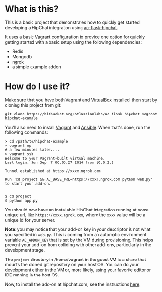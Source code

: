 # What is this?

This is a basic project that demonstrates how to quickly get started developing a HipChat integration using 
[ac-flask-hipchat](https://bitbucket.org/atlassianlabs/ac-flask-hipchat).

It uses a basic [Vagrant](https://www.vagrantup.com) configuration to provide one option for quickly getting started 
with a basic setup using the following dependencies:

* Redis 
* Mongodb 
* ngrok 
* a simple example addon

# How do I use it?

Make sure that you have both [Vagrant](https://www.vagrantup.com/downloads.html) and 
[VirtualBox](https://www.virtualbox.org/wiki/Downloads) installed, then start by cloning this project from git:

```
git clone https://bitbucket.org/atlassianlabs/ac-flask-hipchat-vagrant hipchat-example
```

You'll also need to install [Vagrant](https://www.vagrantup.com) and [Ansible](https://www.ansible.com).  When that's done, run the following commands:

```
> cd /path/to/hipchat-example
> vagrant up
# a few minutes later....
> vagrant ssh
Welcome to your Vagrant-built virtual machine.
Last login: Sun Sep  7 06:03:27 2014 from 10.0.2.2

Tunnel established at https://xxxx.ngrok.com

Run 'cd project && AC_BASE_URL=https://xxxx.ngrok.com python web.py' to start your add-on.


$ cd project
$ python app.py
```

You should now have an installable HipChat integration running at some unique url, like `https://xxxx.ngrok.com`, 
where the `xxxx` value will be a unique id for your server.

__Note__: you may notice that your add-on key in your descriptor is not what you specified in `web.py`.  This is 
coming from an automatic environment variable `AC_ADDON_KEY` that is set by the VM during provisioning.  This helps
prevent your add-on from colliding with other add-ons, particularly in the development stage.

The `project` directory in /home/vagrant in the guest VM is a share that mounts the cloned git repository on your host 
OS.  You can do your development either in the VM or, more likely, using your favorite editor or IDE running in the host OS.

Now, to install the add-on at hipchat.com, see the instructions [here](https://api.hipchat.com/docs/apiv2/addons).
